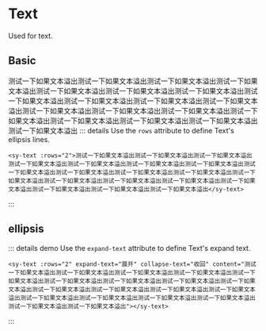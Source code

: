# Text

Used for text.

## Basic

<sy-text :rows="2">测试一下如果文本溢出测试一下如果文本溢出测试一下如果文本溢出测试一下如果文本溢出测试一下如果文本溢出测试一下如果文本溢出测试一下如果文本溢出测试一下如果文本溢出测试一下如果文本溢出测试一下如果文本溢出测试一下如果文本溢出测试一下如果文本溢出测试一下如果文本溢出测试一下如果文本溢出测试一下如果文本溢出测试一下如果文本溢出测试一下如果文本溢出测试一下如果文本溢出测试一下如果文本溢出</sy-text>
::: details Use the `rows` attribute to define Text's ellipsis lines.
```vue
<sy-text :rows="2">测试一下如果文本溢出测试一下如果文本溢出测试一下如果文本溢出测试一下如果文本溢出测试一下如果文本溢出测试一下如果文本溢出测试一下如果文本溢出测试一下如果文本溢出测试一下如果文本溢出测试一下如果文本溢出测试一下如果文本溢出测试一下如果文本溢出测试一下如果文本溢出测试一下如果文本溢出测试一下如果文本溢出测试一下如果文本溢出测试一下如果文本溢出测试一下如果文本溢出测试一下如果文本溢出</sy-text>
```
:::

## ellipsis

<sy-text :rows="2" expand-text="展开" collapse-text="收回" content="测试一下如果文本溢出测试一下如果文本溢出测试一下如果文本溢出测试一下如果文本溢出测试一下如果文本溢出测试一下如果文本溢出测试一下如果文本溢出测试一下如果文本溢出测试一下如果文本溢出测试一下如果文本溢出测试一下如果文本溢出测试一下如果文本溢出测试一下如果文本溢出测试一下如果文本溢出测试一下如果文本溢出测试一下如果文本溢出测试一下如果文本溢出测试一下如果文本溢出测试一下如果文本溢出"></sy-text>
::: details demo Use the `expand-text` attribute to define Text's expand text.
```vue
<sy-text :rows="2" expand-text="展开" collapse-text="收回" content="测试一下如果文本溢出测试一下如果文本溢出测试一下如果文本溢出测试一下如果文本溢出测试一下如果文本溢出测试一下如果文本溢出测试一下如果文本溢出测试一下如果文本溢出测试一下如果文本溢出测试一下如果文本溢出测试一下如果文本溢出测试一下如果文本溢出测试一下如果文本溢出测试一下如果文本溢出测试一下如果文本溢出测试一下如果文本溢出测试一下如果文本溢出测试一下如果文本溢出测试一下如果文本溢出"></sy-text>
```
:::

